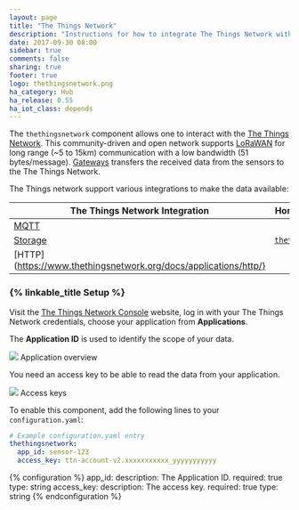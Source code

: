 ```yaml
---
layout: page
title: "The Things Network"
description: "Instructions for how to integrate The Things Network within Home Assistant."
date: 2017-09-30 08:00
sidebar: true
comments: false
sharing: true
footer: true
logo: thethingsnetwork.png
ha_category: Hub
ha_release: 0.55
ha_iot_class: depends
---
```


The `thethingsnetwork` component allows one to interact with the [The Things Network](https://www.thethingsnetwork.org). This community-driven and open network supports [LoRaWAN](https://www.lora-alliance.org/) for long range (~5 to 15km) communication with a low bandwidth (51 bytes/message). [Gateways](https://www.thethingsnetwork.org/docs/gateways/) transfers the received data from the sensors to the The Things Network.

The Things network support various integrations to make the data available:

| The Things Network Integration | Home Assistant platform |
|---|---|
| [MQTT](https://www.thethingsnetwork.org/docs/applications/mqtt/) | |
| [Storage](https://www.thethingsnetwork.org/docs/applications/storage/) | [`thethingsnetwork_storage`](/component/sensor.thethingsnetwork_storage/) |
| [HTTP](https://www.thethingsnetwork.org/docs/applications/http/} | |

### {% linkable_title Setup %}

Visit the [The Things Network Console](https://console.thethingsnetwork.org/) website, log in with your The Things Network credentials, choose your application from **Applications**.

The **Application ID** is used to identify the scope of your data.

<p class='img'>
<img src='/images/components/thethingsnetwork/applications.png' />
Application overview
</p>

You need an access key to be able to read the data from your application.

<p class='img'>
<img src='/images/components/thethingsnetwork/access_key.png' />
Access keys
</p>

To enable this component, add the following lines to your `configuration.yaml`:

```yaml
# Example configuration.yaml entry
thethingsnetwork:
  app_id: sensor-123
  access_key: ttn-account-v2.xxxxxxxxxxx_yyyyyyyyyyy
```

{% configuration %}
  app_id:
    description: The Application ID.
    required: true
    type: string
  access_key:
    description: The access key. 
    required: true
    type: string
{% endconfiguration %}


